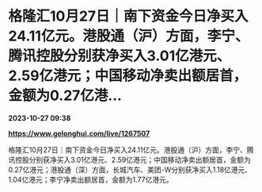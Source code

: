 # 格隆汇10月27日｜南下资金今日净买入24.11亿元。港股通（沪）方面，李宁、腾讯控股分别获净买入3.01亿港元、2.59亿港元；中国移动净卖出额居首，金额为0.27亿港...

**2023-10-27 09:38**

**https://www.gelonghui.com/live/1267507**

格隆汇10月27日｜南下资金今日净买入24.11亿元。港股通（沪）方面，李宁、腾讯控股分别获净买入3.01亿港元、2.59亿港元；中国移动净卖出额居首，金额为0.27亿港元；港股通（深）方面，长城汽车、美团-W分别获净买入1.18亿港元、1.04亿港元；李宁净卖出额居首，金额为1.77亿港元。